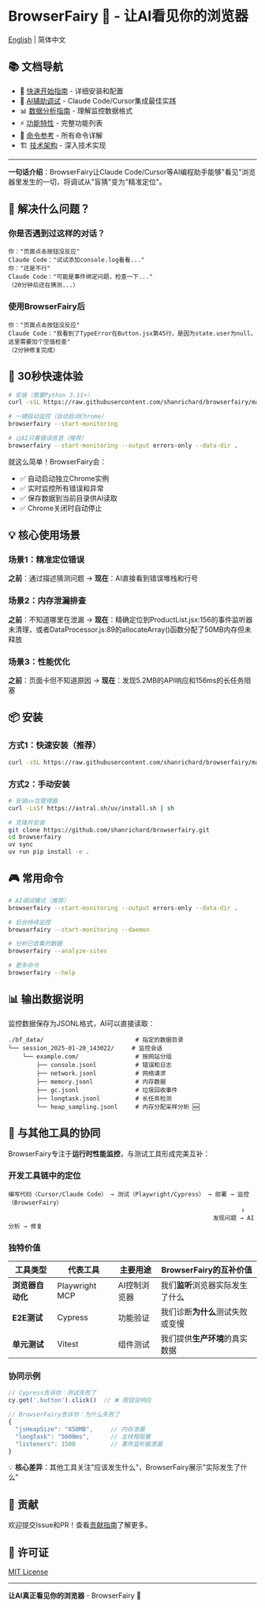 # BrowserFairy 🧚 - 让AI看见你的浏览器

[English](./docs/en/README.md) | 简体中文

## 📚 文档导航

- 🚀 [快速开始指南](./docs/zh-CN/getting-started.md) - 详细安装和配置
- 🤖 [AI辅助调试](./docs/zh-CN/ai-debugging.md) - Claude Code/Cursor集成最佳实践
- 📊 [数据分析指南](./docs/zh-CN/data-analysis.md) - 理解监控数据格式
- ⚡ [功能特性](./docs/zh-CN/features.md) - 完整功能列表
- 🔧 [命令参考](./docs/zh-CN/commands.md) - 所有命令详解
- 🏗️ [技术架构](./docs/zh-CN/architecture.md) - 深入技术实现

---

**一句话介绍**：BrowserFairy让Claude Code/Cursor等AI编程助手能够"看见"浏览器里发生的一切，将调试从"盲猜"变为"精准定位"。

## 🎯 解决什么问题？

### 你是否遇到过这样的对话？

```
你："页面点击按钮没反应"
Claude Code："试试添加console.log看看..."
你："还是不行"
Claude Code："可能是事件绑定问题，检查一下..."
（20分钟后还在猜测...）
```

### 使用BrowserFairy后

```
你："页面点击按钮没反应"
Claude Code："我看到了TypeError在Button.jsx第45行，是因为state.user为null，这里需要加个空值检查"
（2分钟修复完成）
```

## 🚀 30秒快速体验

```bash
# 安装（需要Python 3.11+）
curl -sSL https://raw.githubusercontent.com/shanrichard/browserfairy/main/install.sh | sh

# 一键启动监控（自动启动Chrome）
browserfairy --start-monitoring

# 让AI只看错误信息（推荐）
browserfairy --start-monitoring --output errors-only --data-dir .
```

就这么简单！BrowserFairy会：
- ✅ 自动启动独立Chrome实例
- ✅ 实时监控所有错误和异常
- ✅ 保存数据到当前目录供AI读取
- ✅ Chrome关闭时自动停止

## 💡 核心使用场景

### 场景1：精准定位错误
**之前**：通过描述猜测问题 → **现在**：AI直接看到错误堆栈和行号

### 场景2：内存泄漏排查  
**之前**：不知道哪里在泄漏 → **现在**：精确定位到ProductList.jsx:156的事件监听器未清理，或者DataProcessor.js:89的allocateArray()函数分配了50MB内存但未释放

### 场景3：性能优化
**之前**：页面卡但不知道原因 → **现在**：发现5.2MB的API响应和156ms的长任务阻塞

## 📦 安装

### 方式1：快速安装（推荐）
```bash
curl -sSL https://raw.githubusercontent.com/shanrichard/browserfairy/main/install.sh | sh
```

### 方式2：手动安装
```bash
# 安装uv包管理器
curl -LsSf https://astral.sh/uv/install.sh | sh

# 克隆并安装
git clone https://github.com/shanrichard/browserfairy.git
cd browserfairy
uv sync
uv run pip install -e .
```

## 🎮 常用命令

```bash
# AI调试模式（推荐）
browserfairy --start-monitoring --output errors-only --data-dir .

# 后台持续监控
browserfairy --start-monitoring --daemon

# 分析已收集的数据
browserfairy --analyze-sites

# 更多命令
browserfairy --help
```

## 📊 输出数据说明

监控数据保存为JSONL格式，AI可以直接读取：

```
./bf_data/                          # 指定的数据目录
└── session_2025-01-20_143022/     # 监控会话
    └── example.com/                # 按网站分组
        ├── console.jsonl           # 错误和日志
        ├── network.jsonl           # 网络请求
        ├── memory.jsonl            # 内存数据
        ├── gc.jsonl                # 垃圾回收事件
        ├── longtask.jsonl          # 长任务检测
        └── heap_sampling.jsonl     # 内存分配采样分析 🆕
```

## 🌟 与其他工具的协同

BrowserFairy专注于**运行时性能监控**，与测试工具形成完美互补：

### 开发工具链中的定位

```
编写代码（Cursor/Claude Code） → 测试（Playwright/Cypress） → 部署 → 监控（BrowserFairy）
                                                                  ↓
                                                          发现问题 → AI分析 → 修复
```

### 独特价值

| 工具类型 | 代表工具 | 主要用途 | BrowserFairy的互补价值 |
|---------|---------|---------|----------------------|
| **浏览器自动化** | Playwright MCP | AI控制浏览器 | 我们**监听**浏览器实际发生了什么 |
| **E2E测试** | Cypress | 功能验证 | 我们诊断**为什么**测试失败或变慢 |
| **单元测试** | Vitest | 组件测试 | 我们提供**生产环境**的真实数据 |

### 协同示例

```javascript
// Cypress告诉你：测试失败了
cy.get('.button').click()  // ❌ 按钮没响应

// BrowserFairy告诉你：为什么失败了
{
  "jsHeapSize": "850MB",     // 内存泄漏
  "longTask": "5600ms",      // 主线程阻塞
  "listeners": 1500          // 事件监听器泄漏
}
```

💡 **核心差异**：其他工具关注"应该发生什么"，BrowserFairy展示"实际发生了什么"

## 🤝 贡献

欢迎提交Issue和PR！查看[贡献指南](CONTRIBUTING.md)了解更多。

## 📄 许可证

[MIT License](LICENSE)

---

**让AI真正看见你的浏览器** - BrowserFairy 🧚